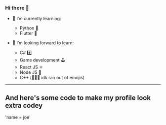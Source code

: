 ### Hi there 👋

- 🌱 I’m currently learning:
  - Python 🐍
  - Flutter 🎯

- 🔭 I’m looking forward to learn:
  - C# #️⃣
  - Game development 🕹️
  - React JS ⚛️
  - Node JS 🔷
  - C++ (🤷🏻‍♂️ idk ran out of emojis)
----
## And here's some code to make my profile look extra codey
'name = joe'
